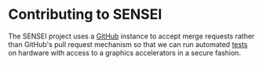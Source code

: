 # Contributing to SENSEI

The SENSEI project uses a [GitHub][github] instance to accept merge requests
rather than GitHub's pull request mechanism so that we can run automated [tests][]
on hardware with access to a graphics accelerators in a secure fashion.

[github]: https://github.com/SENSEI-insitu/SENSEI
[tests]: develop/testing.html
